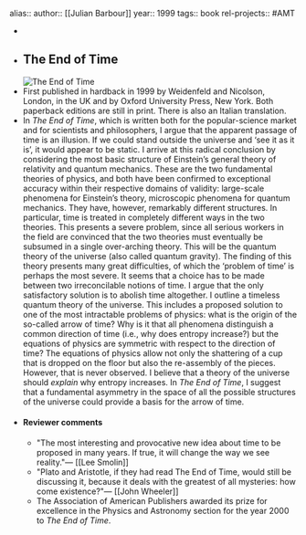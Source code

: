 alias::
author:: [[Julian Barbour]]
year:: 1999
tags:: book
rel-projects:: #AMT



-
- ## The End of Time
  ![The End of Time](http://www.platonia.com/paperback.jpg)
- First published in hardback in 1999 by Weidenfeld and Nicolson, London, in the UK and by Oxford University Press, New York. Both paperback editions are still in print. There is also an Italian translation.
- In *The End of Time*, which is written both for the popular-science market and for scientists and philosophers, I argue that the apparent passage of time is an illusion. If we could stand outside the universe and ‘see it as it is’, it would appear to be static. I arrive at this radical conclusion by considering the most basic structure of Einstein’s general theory of relativity and quantum mechanics. These are the two fundamental theories of physics, and both have been confirmed to exceptional accuracy within their respective domains of validity: large-scale phenomena for Einstein’s theory, microscopic phenomena for quantum mechanics. They have, however, remarkably different structures. In particular, time is treated in completely different ways in the two theories. This presents a severe problem, since all serious workers in the field are convinced that the two theories must eventually be subsumed in a single over-arching theory. This will be the quantum theory of the universe (also called quantum gravity). The finding of this theory presents many great difficulties, of which the ‘problem of time’ is perhaps the most severe. It seems that a choice has to be made between two irreconcilable notions of time. I argue that the only satisfactory solution is to abolish time altogether. I outline a timeless quantum theory of the universe. This includes a proposed solution to one of the most intractable problems of physics: what is the origin of the so-called arrow of time? Why is it that all phenomena distinguish a common direction of time (i.e., why does entropy increase?) but the equations of physics are symmetric with respect to the direction of time? The equations of physics allow not only the shattering of a cup that is dropped on the floor but also the re-assembly of the pieces. However, that is never observed. I believe that a theory of the universe should *explain* why entropy increases. In *The End of Time*, I suggest that a fundamental asymmetry in the space of all the possible structures of the universe could provide a basis for the arrow of time.
- #### Reviewer comments
	- "The most interesting and provocative new idea about time to be proposed in many years. If true, it will change the way we see reality."— [[Lee Smolin]]
	- "Plato and Aristotle, if they had read The End of Time, would still be discussing it, because it deals with the greatest of all mysteries: how come existence?"— [[John Wheeler]]
	- The Association of American Publishers awarded its prize for excellence in the Physics and Astronomy section for the year 2000 to *The End of Time*.
